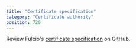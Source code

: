 ```yaml
---
title: "Certificate specification"
category: "Certificate authority"
position: 720
---
```


Review Fulcio's [certificate specification](https://github.com/sigstore/fulcio/blob/main/docs/certificate-specification.md) on GitHub.
